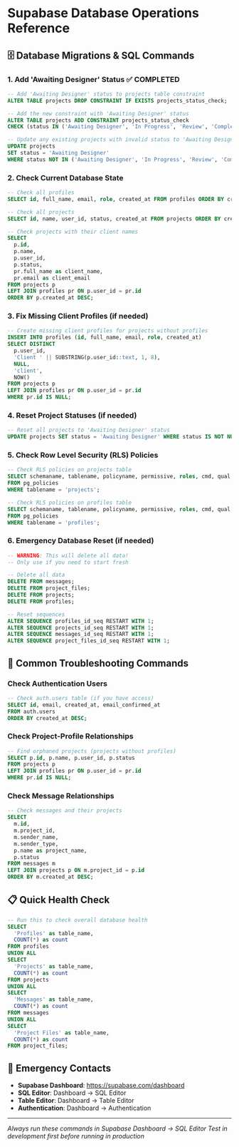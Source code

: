 # Supabase Database Operations Reference

## 🗄️ Database Migrations & SQL Commands

### 1. **Add 'Awaiting Designer' Status** ✅ COMPLETED
```sql
-- Add 'Awaiting Designer' status to projects table constraint
ALTER TABLE projects DROP CONSTRAINT IF EXISTS projects_status_check;

-- Add the new constraint with 'Awaiting Designer' status
ALTER TABLE projects ADD CONSTRAINT projects_status_check 
CHECK (status IN ('Awaiting Designer', 'In Progress', 'Review', 'Completed', 'On Hold', 'Archived'));

-- Update any existing projects with invalid status to 'Awaiting Designer'
UPDATE projects 
SET status = 'Awaiting Designer' 
WHERE status NOT IN ('Awaiting Designer', 'In Progress', 'Review', 'Completed', 'On Hold', 'Archived');
```

### 2. **Check Current Database State**
```sql
-- Check all profiles
SELECT id, full_name, email, role, created_at FROM profiles ORDER BY created_at DESC;

-- Check all projects
SELECT id, name, user_id, status, created_at FROM projects ORDER BY created_at DESC;

-- Check projects with their client names
SELECT 
  p.id, 
  p.name, 
  p.user_id, 
  p.status,
  pr.full_name as client_name,
  pr.email as client_email
FROM projects p
LEFT JOIN profiles pr ON p.user_id = pr.id
ORDER BY p.created_at DESC;
```

### 3. **Fix Missing Client Profiles** (if needed)
```sql
-- Create missing client profiles for projects without profiles
INSERT INTO profiles (id, full_name, email, role, created_at)
SELECT DISTINCT 
  p.user_id,
  'Client ' || SUBSTRING(p.user_id::text, 1, 8),
  NULL,
  'client',
  NOW()
FROM projects p
LEFT JOIN profiles pr ON p.user_id = pr.id
WHERE pr.id IS NULL;
```

### 4. **Reset Project Statuses** (if needed)
```sql
-- Reset all projects to 'Awaiting Designer' status
UPDATE projects SET status = 'Awaiting Designer' WHERE status IS NOT NULL;
```

### 5. **Check Row Level Security (RLS) Policies**
```sql
-- Check RLS policies on projects table
SELECT schemaname, tablename, policyname, permissive, roles, cmd, qual 
FROM pg_policies 
WHERE tablename = 'projects';

-- Check RLS policies on profiles table
SELECT schemaname, tablename, policyname, permissive, roles, cmd, qual 
FROM pg_policies 
WHERE tablename = 'profiles';
```

### 6. **Emergency Database Reset** (if needed)
```sql
-- WARNING: This will delete all data!
-- Only use if you need to start fresh

-- Delete all data
DELETE FROM messages;
DELETE FROM project_files;
DELETE FROM projects;
DELETE FROM profiles;

-- Reset sequences
ALTER SEQUENCE profiles_id_seq RESTART WITH 1;
ALTER SEQUENCE projects_id_seq RESTART WITH 1;
ALTER SEQUENCE messages_id_seq RESTART WITH 1;
ALTER SEQUENCE project_files_id_seq RESTART WITH 1;
```

## 🔧 Common Troubleshooting Commands

### Check Authentication Users
```sql
-- Check auth.users table (if you have access)
SELECT id, email, created_at, email_confirmed_at 
FROM auth.users 
ORDER BY created_at DESC;
```

### Check Project-Profile Relationships
```sql
-- Find orphaned projects (projects without profiles)
SELECT p.id, p.name, p.user_id, p.status
FROM projects p
LEFT JOIN profiles pr ON p.user_id = pr.id
WHERE pr.id IS NULL;
```

### Check Message Relationships
```sql
-- Check messages and their projects
SELECT 
  m.id,
  m.project_id,
  m.sender_name,
  m.sender_type,
  p.name as project_name,
  p.status
FROM messages m
LEFT JOIN projects p ON m.project_id = p.id
ORDER BY m.created_at DESC;
```

## 📋 Quick Health Check
```sql
-- Run this to check overall database health
SELECT 
  'Profiles' as table_name, 
  COUNT(*) as count 
FROM profiles
UNION ALL
SELECT 
  'Projects' as table_name, 
  COUNT(*) as count 
FROM projects
UNION ALL
SELECT 
  'Messages' as table_name, 
  COUNT(*) as count 
FROM messages
UNION ALL
SELECT 
  'Project Files' as table_name, 
  COUNT(*) as count 
FROM project_files;
```

## 🚨 Emergency Contacts
- **Supabase Dashboard**: https://supabase.com/dashboard
- **SQL Editor**: Dashboard → SQL Editor
- **Table Editor**: Dashboard → Table Editor
- **Authentication**: Dashboard → Authentication

---
*Always run these commands in Supabase Dashboard → SQL Editor*
*Test in development first before running in production*
